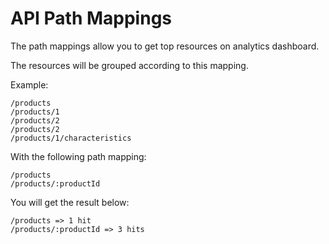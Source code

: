 # API Path Mappings

The path mappings allow you to get top resources on analytics dashboard.

The resources will be grouped according to this  mapping.

Example:

```text
/products
/products/1
/products/2
/products/2
/products/1/characteristics
```


With the following path mapping:
```text
/products
/products/:productId
```

You will get the result below:
```text
/products => 1 hit
/products/:productId => 3 hits
```
